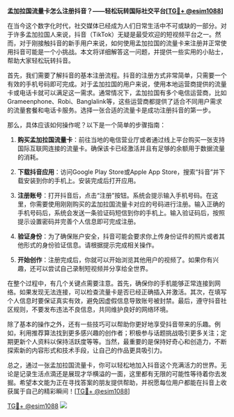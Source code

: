 **孟加拉国流量卡怎么注册抖音？——轻松玩转国际社交平台[[TG💪+ @esim1088](https://t.me/s/esim1088)]**

在当今这个数字化时代，社交媒体已经成为人们日常生活中不可或缺的一部分。对于许多孟加拉国人来说，抖音（TikTok）无疑是最受欢迎的短视频平台之一。然而，对于刚接触抖音的新手用户来说，如何使用孟加拉国的流量卡来注册并正常使用抖音可能是一个小挑战。本文将详细解答这一问题，并提供一些实用的小贴士，帮助大家轻松玩转抖音。

首先，我们需要了解抖音的基本注册流程。抖音的注册方式非常简单，只需要一个有效的手机号码即可完成。对于孟加拉国的用户来说，使用本地运营商提供的流量卡或电话卡就可以满足这一需求。通常情况下，孟加拉国有多个电信运营商，比如Grameenphone、Robi、Banglalink等，这些运营商都提供了适合不同用户需求的流量套餐和电话卡服务。选择一张合适的流量卡是成功注册抖音的第一步。

那么，具体应该如何操作呢？以下是一个简单的步骤指南：

1. **购买孟加拉国流量卡**：前往当地的电信营业厅或者通过线上平台购买一张支持国际互联网连接的流量卡。确保该卡已经激活并且有足够的余额用于数据流量的消耗。

2. **下载抖音应用**：访问Google Play Store或Apple App Store，搜索“抖音”并下载安装到你的手机上。安装完成后打开应用。

3. **注册账号**：打开抖音后，点击“注册”按钮。系统会提示输入手机号码。在这里，你需要使用刚刚购买的孟加拉国流量卡对应的号码进行注册。输入正确的手机号码后，系统会发送一条验证码短信到你的手机上。输入验证码后，按照提示设置密码并完善个人信息即可完成注册。

4. **验证身份**：为了确保账户安全，抖音可能会要求你上传身份证件的照片或者其他形式的身份验证信息。请根据提示完成相关操作。

5. **开始创作**：注册完成后，你就可以开始浏览其他用户的视频了。如果你有兴趣，还可以尝试自己录制短视频并分享给全世界。

在整个过程中，有几个关键点需要注意。首先，确保你的手机能够正常连接到网络。如果发现无法连接，可以检查流量卡是否已经正确插入并激活。其次，在填写个人信息时要保证真实有效，避免因虚假信息导致账号被封禁。最后，遵守抖音社区规则，不要发布违法不良信息，共同维护良好的网络环境。

除了基本的操作之外，还有一些技巧可以帮助你更好地享受抖音带来的乐趣。例如，利用推荐算法找到更多感兴趣的创作者；积极参与话题挑战吸引更多关注；定期更新个人资料以保持活跃度等等。当然，最重要的是保持好奇心和创造力，不断探索新的内容形式和技术手段，让自己的作品更具吸引力。

总之，通过一张孟加拉国流量卡，你可以轻松地加入抖音这个充满活力的世界。无论是记录生活点滴还是展现才华横溢的一面，这里都有无限的可能性等待着你去发掘。希望本文能为正在寻找答案的朋友提供帮助，并祝愿每位用户都能在抖音上收获属于自己的精彩瞬间！[[TG💪+ @esim1088](https://t.me/s/esim1088)]

[TG💪+ @esim1088](https://t.me/s/esim1088) ![](https://i.postimg.cc/4NQfJmqS/Snipaste-2025-05-13-00-14-12.png)